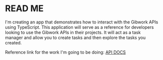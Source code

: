 # **READ ME**

I'm creating an app that demonstrates how to interact with the Gibwork APIs using TypeScript. 
This application will serve as a reference for developers looking to use the Gibwork APIs in their projects.
It will act as a task manager and allow you to create tasks and then explore the tasks you created. 

Reference link for the work I'm going to be doing:
[API DOCS](https://gibwork.readme.io/reference/creating-task-without-authentication)



